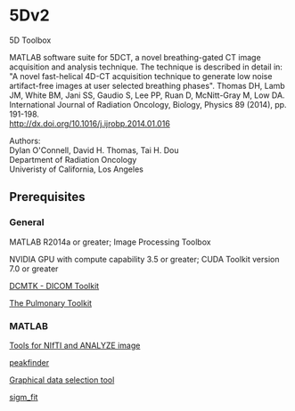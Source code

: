 # 5Dv2
5D Toolbox

MATLAB software suite for 5DCT, a novel breathing-gated CT image 
acquisition and analysis technique.  The technique is described
in detail in:
"A novel fast-helical 4D-CT acquisition technique to generate low noise
artifact-free images at user selected breathing phases". Thomas DH, Lamb JM,
White BM, Jani SS, Gaudio S, Lee PP, Ruan D, McNitt-Gray M, Low DA.
International Journal of Radiation Oncology, Biology, Physics 89 (2014), pp.
191-198.  
http://dx.doi.org/10.1016/j.ijrobp.2014.01.016  

Authors:  
Dylan O'Connell, David H. Thomas, Tai H. Dou  
Department of Radiation Oncology  
Univeristy of California, Los Angeles  

## Prerequisites

### General
MATLAB R2014a or greater; Image Processing Toolbox

NVIDIA GPU with compute capability 3.5 or greater; CUDA Toolkit version 7.0 or greater

[DCMTK - DICOM Toolkit](https://dicom.offis.de/dcmtk.php.en)

[The Pulmonary Toolkit](https://github.com/tomdoel/pulmonarytoolkit)

### MATLAB 
[Tools for NIfTI and ANALYZE image](https://www.mathworks.com/matlabcentral/fileexchange/8797-tools-for-nifti-and-analyze-image) 

[peakfinder](https://www.mathworks.com/matlabcentral/fileexchange/25500-peakfinder-x0-sel-thresh-extrema-includeendpoints-interpolate)

[Graphical data selection tool](https://www.mathworks.com/matlabcentral/fileexchange/13857-graphical-data-selection-tool)

[sigm_fit](https://www.mathworks.com/matlabcentral/fileexchange/42641-sigm_fit)




